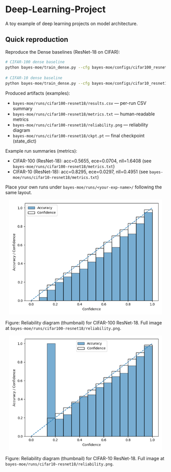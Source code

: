 # Deep-Learning-Project
A toy example of deep learning projects on model architecture.

## Quick reproduction

Reproduce the Dense baselines (ResNet-18 on CIFAR):

```bash
# CIFAR-100 dense baseline
python bayes-moe/train_dense.py --cfg bayes-moe/configs/cifar100_resnet18.yaml

# CIFAR-10 dense baseline
python bayes-moe/train_dense.py --cfg bayes-moe/configs/cifar10_resnet18.yaml
```

Produced artifacts (examples):

- `bayes-moe/runs/cifar100-resnet18/results.csv` — per-run CSV summary
- `bayes-moe/runs/cifar100-resnet18/metrics.txt` — human-readable metrics
- `bayes-moe/runs/cifar100-resnet18/reliability.png` — reliability diagram
- `bayes-moe/runs/cifar100-resnet18/ckpt.pt` — final checkpoint (state_dict)

Example run summaries (metrics):

- CIFAR-100 (ResNet-18): acc=0.5655, ece=0.0704, nll=1.6408 (see `bayes-moe/runs/cifar100-resnet18/metrics.txt`)
- CIFAR-10 (ResNet-18): acc=0.8295, ece=0.0297, nll=0.4951 (see `bayes-moe/runs/cifar10-resnet18/metrics.txt`)

Place your own runs under `bayes-moe/runs/<your-exp-name>/` following the same layout.

<!-- thumbnail for CIFAR-100 reliability plot -->
<p align="center">
	<img src="bayes-moe/runs/cifar100-resnet18/reliability.png" alt="CIFAR-100 reliability" width="480" />
</p>

Figure: Reliability diagram (thumbnail) for CIFAR-100 ResNet-18. Full image at `bayes-moe/runs/cifar100-resnet18/reliability.png`.

<p align="center">
	<img src="bayes-moe/runs/cifar10-resnet18/reliability.png" alt="CIFAR-10 reliability" width="480" />
</p>

Figure: Reliability diagram (thumbnail) for CIFAR-10 ResNet-18. Full image at `bayes-moe/runs/cifar10-resnet18/reliability.png`.
